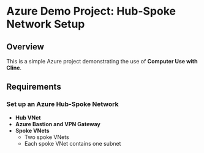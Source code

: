 # Azure Demo Project: Hub-Spoke Network Setup  

## Overview  
This is a simple Azure project demonstrating the use of **Computer Use with Cline**.  

## Requirements  

### Set up an Azure Hub-Spoke Network  
- **Hub VNet**  
- **Azure Bastion and VPN Gateway**  
- **Spoke VNets**  
  - Two spoke VNets  
  - Each spoke VNet contains one subnet  